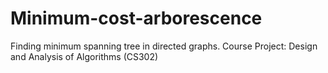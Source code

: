 # Minimum-cost-arborescence
Finding minimum spanning tree in directed graphs. Course Project: Design and Analysis of Algorithms (CS302)
